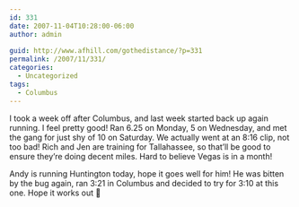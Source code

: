 ```yaml
---
id: 331
date: 2007-11-04T10:28:00-06:00
author: admin
  
guid: http://www.afhill.com/gothedistance/?p=331
permalink: /2007/11/331/
categories:
  - Uncategorized
tags:
  - Columbus
---
```

I took a week off after Columbus, and last week started back up again running. I feel pretty good! Ran 6.25 on Monday, 5 on Wednesday, and met the gang for just shy of 10 on Saturday. We actually went at an 8:16 clip, not too bad! Rich and Jen are training for Tallahassee, so that&#8217;ll be good to ensure they&#8217;re doing decent miles. Hard to believe Vegas is in a month!

Andy is running Huntington today, hope it goes well for him! He was bitten by the bug again, ran 3:21 in Columbus and decided to try for 3:10 at this one. Hope it works out 🙂